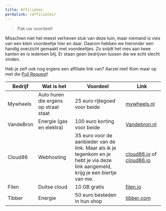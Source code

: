 ```yaml
---
title: Affiliates
permalink: /affiliates/
---
```


> Pak uw voordeel!

Misschien niet het meest verheven stuk van deze tuin, maar niemand is vies van een klein voordeeltje hier en daar. Daarom hebben we hieronder een handig overzicht gemaakt met voordeeltjes. Zo snijdt het mes aan twee kanten en is iedereen blij. Er staan geen bedrijven tussen die we echt slecht vinden.

Heb je zelf ook nog ergens een affiliate link van? Aarzel niet! Kom maar op met die [Pull Request](https://github.com/geensnor/DeDigitaleTuin/blob/main/src/content/docs/overig/affiliates.md)!

| Bedrijf   | Wat is het                            | Voordeel                                                                                                                           | Link                                                                                                           |
| --------- | ------------------------------------- | ---------------------------------------------------------------------------------------------------------------------------------- | -------------------------------------------------------------------------------------------------------------- |
| Mywheels  | Auto huren die ergens op straat staat | 25 euro rijtegoed voor beide                                                                                                       | [mywheels.nl](https://mywheels.nl/uitnodigen/joris9868)                                                        |
| VandeBron | Energie (gas en elektra)              | 100 euro korting voor beide                                                                                                        | [Vandebron.nl](https://vandebron.nl?referrer=2136548)                                                          |
| Cloud86   | Webhosting                            | 35 euro voor de aanbieder van de link. Maar als ik je tegenkom en je hebt je via deze link aangemeld, krijg je een biertje van me. | [cloud86.io](https://cloud86.io/#a_aid=63f8990651746) of [cloud86.io](https://cloud86.io/#a_aid=64896f0fdc970) |
| Filen     | Duitse cloud                          | 10 GB gratis                                                                                                                       | [filen.io](https://filen.io/r/9df324df5e8733b9a33b198fe409a907)                                                |
| Tibber    | Energie                               | 50 euro besteden in hun shop                                                                                                       | [tibber.com](https://invite.tibber.com/5gwe897j)                                                               |
